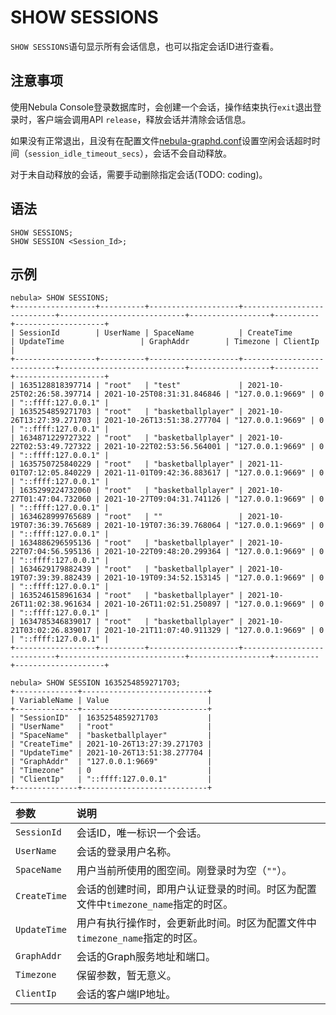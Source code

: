 # SHOW SESSIONS

`SHOW SESSIONS`语句显示所有会话信息，也可以指定会话ID进行查看。

## 注意事项

使用Nebula Console登录数据库时，会创建一个会话，操作结束执行`exit`退出登录时，客户端会调用API `release`，释放会话并清除会话信息。

如果没有正常退出，且没有在配置文件[nebula-graphd.conf](../../../5.configurations-and-logs/1.configurations/3.graph-config.md)设置空闲会话超时时间（`session_idle_timeout_secs`），会话不会自动释放。

对于未自动释放的会话，需要手动删除指定会话(TODO: coding)。

## 语法

```ngql
SHOW SESSIONS;
SHOW SESSION <Session_Id>;
```

## 示例

```ngql
nebula> SHOW SESSIONS;
+------------------+----------+--------------------+----------------------------+----------------------------+------------------+----------+--------------------+
| SessionId        | UserName | SpaceName          | CreateTime                 | UpdateTime                 | GraphAddr        | Timezone | ClientIp           |
+------------------+----------+--------------------+----------------------------+----------------------------+------------------+----------+--------------------+
| 1635128818397714 | "root"   | "test"             | 2021-10-25T02:26:58.397714 | 2021-10-25T08:31:31.846846 | "127.0.0.1:9669" | 0        | "::ffff:127.0.0.1" |
| 1635254859271703 | "root"   | "basketballplayer" | 2021-10-26T13:27:39.271703 | 2021-10-26T13:51:38.277704 | "127.0.0.1:9669" | 0        | "::ffff:127.0.0.1" |
| 1634871229727322 | "root"   | "basketballplayer" | 2021-10-22T02:53:49.727322 | 2021-10-22T02:53:56.564001 | "127.0.0.1:9669" | 0        | "::ffff:127.0.0.1" |
| 1635750725840229 | "root"   | "basketballplayer" | 2021-11-01T07:12:05.840229 | 2021-11-01T09:42:36.883617 | "127.0.0.1:9669" | 0        | "::ffff:127.0.0.1" |
| 1635299224732060 | "root"   | "basketballplayer" | 2021-10-27T01:47:04.732060 | 2021-10-27T09:04:31.741126 | "127.0.0.1:9669" | 0        | "::ffff:127.0.0.1" |
| 1634628999765689 | "root"   | ""                 | 2021-10-19T07:36:39.765689 | 2021-10-19T07:36:39.768064 | "127.0.0.1:9669" | 0        | "::ffff:127.0.0.1" |
| 1634886296595136 | "root"   | "basketballplayer" | 2021-10-22T07:04:56.595136 | 2021-10-22T09:48:20.299364 | "127.0.0.1:9669" | 0        | "::ffff:127.0.0.1" |
| 1634629179882439 | "root"   | "basketballplayer" | 2021-10-19T07:39:39.882439 | 2021-10-19T09:34:52.153145 | "127.0.0.1:9669" | 0        | "::ffff:127.0.0.1" |
| 1635246158961634 | "root"   | "basketballplayer" | 2021-10-26T11:02:38.961634 | 2021-10-26T11:02:51.250897 | "127.0.0.1:9669" | 0        | "::ffff:127.0.0.1" |
| 1634785346839017 | "root"   | "basketballplayer" | 2021-10-21T03:02:26.839017 | 2021-10-21T11:07:40.911329 | "127.0.0.1:9669" | 0        | "::ffff:127.0.0.1" |
+------------------+----------+--------------------+----------------------------+----------------------------+------------------+----------+--------------------+

nebula> SHOW SESSION 1635254859271703;
+--------------+----------------------------+
| VariableName | Value                      |
+--------------+----------------------------+
| "SessionID"  | 1635254859271703           |
| "UserName"   | "root"                     |
| "SpaceName"  | "basketballplayer"         |
| "CreateTime" | 2021-10-26T13:27:39.271703 |
| "UpdateTime" | 2021-10-26T13:51:38.277704 |
| "GraphAddr"  | "127.0.0.1:9669"           |
| "Timezone"   | 0                          |
| "ClientIp"   | "::ffff:127.0.0.1"         |
+--------------+----------------------------+
```

|参数|说明|
|:---|:---|
|`SessionId`|会话ID，唯一标识一个会话。|
|`UserName`|会话的登录用户名称。|
|`SpaceName`|用户当前所使用的图空间。刚登录时为空（`""`）。|
|`CreateTime`|会话的创建时间，即用户认证登录的时间。时区为配置文件中`timezone_name`指定的时区。|
|`UpdateTime`|用户有执行操作时，会更新此时间。时区为配置文件中`timezone_name`指定的时区。|
|`GraphAddr`|会话的Graph服务地址和端口。|
|`Timezone`|保留参数，暂无意义。|
|`ClientIp`|会话的客户端IP地址。|
